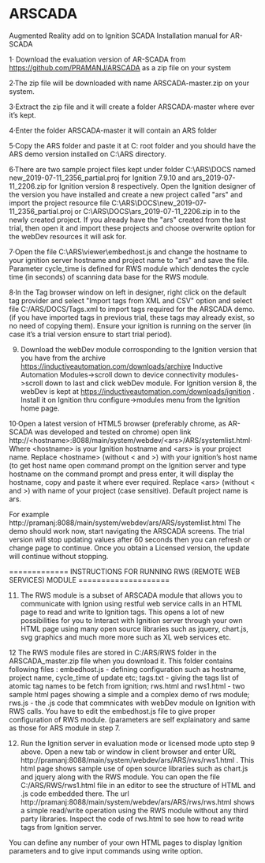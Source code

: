 # ARSCADA
Augmented Reality add on to Ignition SCADA
Installation manual for AR-SCADA

1· Download the evaluation version of AR-SCADA from https://github.com/PRAMANJ/ARSCADA as a zip file on your system

2·The zip file will be downloaded with name ARSCADA-master.zip on your system.

3·Extract the zip file and it will create a folder ARSCADA-master where ever it’s kept.

4·Enter the folder ARSCADA-master it will contain an ARS folder

5·Copy the ARS folder and paste it at C: root folder and you should have the ARS demo version installed on C:\ARS directory.

6·There are two sample project files kept under folder C:\ARS\DOCS named new_2019-07-11_2356_partial.proj for Ignition 7.9.10 and ars_2019-07-11_2206.zip for Ignition version 8 respectively. Open the Ignition designer of the version you have installed and create a new project called "ars" and import the project resource file C:\ARS\DOCS\new_2019-07-11_2356_partial.proj or C:\ARS\DOCS\ars_2019-07-11_2206.zip in to the newly created project. If you already have the "ars" created from the last trial, then open it and import these projects and choose overwrite option for the webDev resources it will ask for.

7·Open the file C:\ARS\viewer\embedhost.js and change the hostname to your ignition server hostname and project name to "ars" and save the file. Parameter cycle_time is defined for RWS module which denotes the cycle time (in seconds) of scanning data base for the RWS module.

8·In the Tag browser window on left in designer, right click on the default tag provider and select "Import tags from XML and CSV" option and select file C:/ARS/DOCS/Tags.xml to import tags required for the ARSCADA demo. (if you have imported tags in previous trial, these tags may already exist, so no need of copying them). Ensure your ignition is running on the server (in case it’s a trial version ensure to start trial period).

9. Download the webDev module corrosponding to the Ignition version that you have from the archive https://inductiveautomation.com/downloads/archive Inductive Automation Modules->scroll down to device connectivity modules->scroll down to last and click webDev module. For Ignition version 8, the webDev is kept at  https://inductiveautomation.com/downloads/ignition . Install it on Ignition thru configure->modules menu from the Ignition home page.

10·Open a latest version of HTML5 browser (preferably chrome, as AR-SCADA was developed and tested on chrome)  open link
http://\<hostname\>:8088/main/system/webdev/\<ars\>/ARS/systemlist.html· Where \<hostname\> is your Ignition hostname and \<ars\> is your project name.  Replace \<hostname\> (without \< and \>) with your ignition’s host name (to get host name open command prompt on the Ignition server and type hostname on the command prompt and press enter, it will display the hostname, copy and paste it where ever required.  Replace \<ars\> (without \< and \>) with name of your project (case sensitive). Default project name is ars.
  
For example http://pramanj:8088/main/system/webdev/ars/ARS/systemlist.html
The demo should work now, start navigating the ARSCADA screens. The trial version will stop updating values after 60 seconds then you can refresh or change page to continue. Once you obtain a Licensed version, the update will continue without stopping.

============= INSTRUCTIONS FOR RUNNING RWS (REMOTE WEB SERVICES) MODULE ====================

11. The RWS module is a subset of ARSCADA module that allows you to communicate with Ignion using restful web service calls in an HTML page to read and write to Ignition tags. This opens a lot of new possibilities for you to Interact with Ignition server through your own HTML page using many open source libraries such as jquery, chart.js, svg graphics and much more more such as XL web services etc.

12 The RWS module files are stored in C:/ARS/RWS folder in the ARSCADA_master.zip file when you download it. This folder contains following files : embedhost.js - defining configuration such as hostname, project name, cycle_time of update etc; tags.txt - giving the tags list of atomic tag names to be fetch from ignition; rws.html and rws1.html - two sample html pages showing a simple and a complex demo of rws module; rws.js - the .js code that commnicates with webDev module on Ignition with RWS calls. You have to edit the embedhost.js file to give proper configuration of RWS module. (parameters are self explainatory and same as those for ARS module in step 7.

12. Run the Ignition server in evaluation mode or licensed mode upto step 9 above. Open a new tab or window in client browser and enter URL http://pramanj:8088/main/system/webdev/ars/ARS/rws/rws1.html . This html page shows sample use of open source libraries such as chart.js and jquery along with the RWS module. You can open the file C:/ARS/RWS/rws1.html file in an editor to see the structure of HTML and .js code embedded there. The url http://pramanj:8088/main/system/webdev/ars/ARS/rws/rws.html shows a simple read/write operation using the RWS module without any third party libraries. Inspect the code of rws.html to see how to read write tags from Ignition server.

You can define any number of your own HTML pages to display Ignition parameters and to give input commands using write option.
